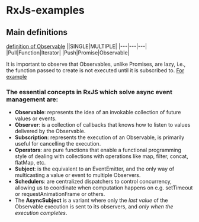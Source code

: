 # RxJs-examples

## Main definitions

[definition of Observable](https://rxjs-dev.firebaseapp.com/guide/observable)
||SINGLE|MULTIPLE|
|---|---|---|
|Pull|Function|Iterator|
|Push|Promise|Observable|


It is important to observe that Observables, unlike Promises, are lazy, i.e., the function passed to create is not executed until it is subscribed to. [For example](./src/lazy.js)

### The essential concepts in RxJS which solve async event management are:

* **Observable**: represents the idea of an invokable collection of future values or events.
* **Observer**: is a collection of callbacks that knows how to listen to values delivered by the Observable.
* **Subscription**: represents the execution of an Observable, is primarily useful for cancelling the execution.
* **Operators**: are pure functions that enable a functional programming style of dealing with collections with operations like map, filter, concat, flatMap, etc.
* **Subject**: is the equivalent to an EventEmitter, and the only way of multicasting a value or event to multiple Observers.
* **Schedulers**: are centralized dispatchers to control concurrency, allowing us to coordinate when computation happens on e.g. setTimeout or requestAnimationFrame or others.
* The **AsyncSubject**  is a variant where only the *last value* of the Observable execution is sent to its observers, and *only when the execution completes*.
